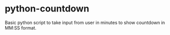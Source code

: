 # python-countdown

Basic python script to take input from user in minutes to show countdown in MM:SS format.